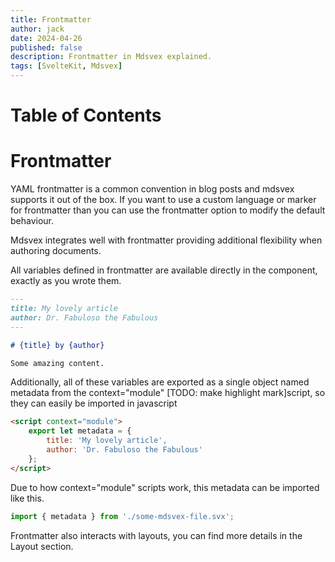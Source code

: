 ```yaml
---
title: Frontmatter
author: jack
date: 2024-04-26
published: false
description: Frontmatter in Mdsvex explained.
tags: [SvelteKit, Mdsvex]
---
```


# Table of Contents

# Frontmatter

YAML frontmatter is a common convention in blog posts and mdsvex supports it out of the box.
If you want to use a custom language or marker for frontmatter than you can use the frontmatter option to modify the default behaviour.

Mdsvex integrates well with frontmatter providing additional flexibility when authoring documents.

All variables defined in frontmatter are available directly in the component, exactly as you wrote them.

```markdown
---
title: My lovely article
author: Dr. Fabuloso the Fabulous
---

# {title} by {author}

Some amazing content.
```

Additionally, all of these variables are exported as a single object named metadata from the context="module" [TODO: make highlight mark]script, so they can easily be imported in javascript

```html
<script context="module">
	export let metadata = {
		title: 'My lovely article',
		author: 'Dr. Fabuloso the Fabulous'
	};
</script>
```

Due to how context="module" scripts work, this metadata can be imported like this.

```javascript
import { metadata } from './some-mdsvex-file.svx';
```

Frontmatter also interacts with layouts, you can find more details in the Layout section.
